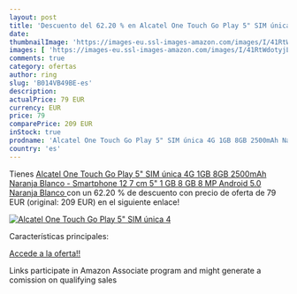 ```yaml
---
layout: post
title: 'Descuento del 62.20 % en Alcatel One Touch Go Play 5" SIM única 4'
date: 
thumbnailImage: 'https://images-eu.ssl-images-amazon.com/images/I/41RtWdotyjL._SL200_.jpg'
images: [ 'https://images-eu.ssl-images-amazon.com/images/I/41RtWdotyjL._SL200_.jpg' ]
comments: true
category: ofertas
author: ring
slug: 'B014VB49BE-es'
description:
actualPrice: 79 EUR
currency: EUR
price: 79
comparePrice: 209 EUR
inStock: true
prodname: 'Alcatel One Touch Go Play 5" SIM única 4G 1GB 8GB 2500mAh Naranja  Blanco - Smartphone  12 7 cm  5"   1 GB  8 GB  8 MP  Android 5.0  Naranja  Blanco '
country: 'es'
---
```


Tienes [Alcatel One Touch Go Play 5" SIM única 4G 1GB 8GB 2500mAh Naranja  Blanco - Smartphone  12 7 cm  5"   1 GB  8 GB  8 MP  Android 5.0  Naranja  Blanco ](https://www.amazon.es/dp/B014VB49BE/?tag=tolees-21) con un 62.20 % de descuento con precio de oferta de 79 EUR (original: 209 EUR) en el siguiente enlace!

[![Alcatel One Touch Go Play 5" SIM única 4](https://images-eu.ssl-images-amazon.com/images/I/41RtWdotyjL._SL200_.jpg)](https://www.amazon.es/dp/B014VB49BE/?tag=tolees-21)

Características principales:


[Accede a la oferta!!](https://www.amazon.es/dp/B014VB49BE/?tag=tolees-21)

Links participate in Amazon Associate program and might generate a comission on qualifying sales


